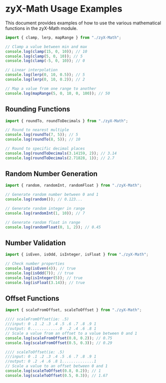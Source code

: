 # zyX-Math Usage Examples

This document provides examples of how to use the various mathematical functions in the zyX-Math module.

```javascript
import { clamp, lerp, mapRange } from "./zyX-Math";

// Clamp a value between min and max
console.log(clamp(15, 0, 10)); // 10
console.log(clamp(5, 0, 10)); // 5
console.log(clamp(-5, 0, 10)); // 0

// Linear interpolation
console.log(lerp(0, 10, 0.5)); // 5
console.log(lerp(0, 10, 0.2)); // 2

// Map a value from one range to another
console.log(mapRange(5, 0, 10, 0, 100)); // 50
```

## Rounding Functions

```javascript
import { roundTo, roundToDecimals } from "./zyX-Math";

// Round to nearest multiple
console.log(roundTo(7, 5)); // 5
console.log(roundTo(8, 5)); // 10

// Round to specific decimal places
console.log(roundToDecimals(3.14159, 2)); // 3.14
console.log(roundToDecimals(2.71828, 1)); // 2.7
```

## Random Number Generation

```javascript
import { random, randomInt, randomFloat } from "./zyX-Math";

// Generate random number between 0 and 1
console.log(random()); // 0.123...

// Generate random integer in range
console.log(randomInt(1, 10)); // 7

// Generate random float in range
console.log(randomFloat(0, 1, 2)); // 0.45
```

## Number Validation

```javascript
import { isEven, isOdd, isInteger, isFloat } from "./zyX-Math";

// Check number properties
console.log(isEven(4)); // true
console.log(isOdd(7)); // true
console.log(isInteger(5)); // true
console.log(isFloat(3.14)); // true
```

## Offset Functions

```javascript
import { scaleFromOffset, scaleToOffset } from "./zyX-Math";

//// scaleFromOffset(ie: .5)
///input: 0 .1 .2 .3 .4 .5 .6 .7 .8 .9 1
//output: 0.............0  .2 .4 .6 .8 1
// Scale a value from an offset to a value between 0 and 1
console.log(scaleFromOffset(0.8, 0.2)); // 0.75
console.log(scaleFromOffset(0.5, 0.3)); // 0.29

//// scaleToOffset(ie: .5)
///input: 0 .1 .2 .3 .4 .5 .6 .7 .8 .9 1
//output: 0 .2 .4 .6 .8 1..............1
// Scale a value to an offset between 0 and 1
console.log(scaleToOffset(0.8, 0.2)); // 1
console.log(scaleToOffset(0.5, 0.3)); // 1.67
```
